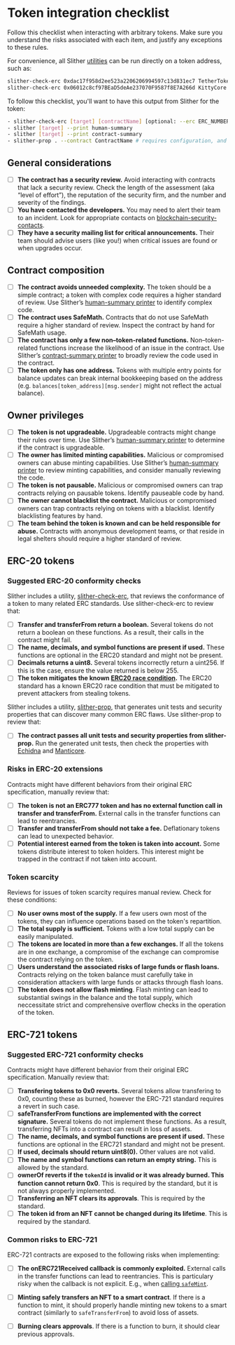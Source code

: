 # Token integration checklist

Follow this checklist when interacting with arbitrary tokens. Make sure you understand the risks associated with each item, and justify any exceptions to these rules.

For convenience, all Slither [utilities](https://github.com/crytic/slither#tools) can be run directly on a token address, such as:

```bash
slither-check-erc 0xdac17f958d2ee523a2206206994597c13d831ec7 TetherToken --erc erc20
slither-check-erc 0x06012c8cf97BEaD5deAe237070F9587f8E7A266d KittyCore --erc erc721
```

To follow this checklist, you'll want to have this output from Slither for the token:

```bash
- slither-check-erc [target] [contractName] [optional: --erc ERC_NUMBER]
- slither [target] --print human-summary
- slither [target] --print contract-summary
- slither-prop . --contract ContractName # requires configuration, and use of Echidna and Manticore
```

## General considerations

- [ ] **The contract has a security review.** Avoid interacting with contracts that lack a security review. Check the length of the assessment (aka “level of effort”), the reputation of the security firm, and the number and severity of the findings.
- [ ] **You have contacted the developers.** You may need to alert their team to an incident. Look for appropriate contacts on [blockchain-security-contacts](https://github.com/crytic/blockchain-security-contacts).
- [ ] **They have a security mailing list for critical announcements.** Their team should advise users (like you!) when critical issues are found or when upgrades occur.

## Contract composition

- [ ] **The contract avoids unneeded complexity.** The token should be a simple contract; a token with complex code requires a higher standard of review. Use Slither’s [human-summary printer](https://github.com/crytic/slither/wiki/Printer-documentation#human-summary) to identify complex code.
- [ ] **The contract uses SafeMath.** Contracts that do not use SafeMath require a higher standard of review. Inspect the contract by hand for SafeMath usage.
- [ ] **The contract has only a few non–token-related functions.** Non–token-related functions increase the likelihood of an issue in the contract. Use Slither’s [contract-summary printer](https://github.com/crytic/slither/wiki/Printer-documentation#contract-summary) to broadly review the code used in the contract.
- [ ] **The token only has one address.** Tokens with multiple entry points for balance updates can break internal bookkeeping based on the address (e.g. `balances[token_address][msg.sender]` might not reflect the actual balance).

## Owner privileges

- [ ] **The token is not upgradeable.** Upgradeable contracts might change their rules over time. Use Slither’s [human-summary printer](https://github.com/crytic/slither/wiki/Printer-documentation#contract-summary) to determine if the contract is upgradeable.
- [ ] **The owner has limited minting capabilities.** Malicious or compromised owners can abuse minting capabilities. Use Slither’s [human-summary printer](https://github.com/crytic/slither/wiki/Printer-documentation#contract-summary) to review minting capabilities, and consider manually reviewing the code.
- [ ] **The token is not pausable.** Malicious or compromised owners can trap contracts relying on pausable tokens. Identify pauseable code by hand.
- [ ] **The owner cannot blacklist the contract.** Malicious or compromised owners can trap contracts relying on tokens with a blacklist. Identify blacklisting features by hand.
- [ ] **The team behind the token is known and can be held responsible for abuse.** Contracts with anonymous development teams, or that reside in legal shelters should require a higher standard of review.

## ERC-20 tokens 

### Suggested ERC-20 conformity checks

Slither includes a utility, [slither-check-erc](https://github.com/crytic/slither/wiki/ERC-Conformance), that reviews the conformance of a token to many related ERC standards. Use slither-check-erc to review that:

- [ ] **Transfer and transferFrom return a boolean.** Several tokens do not return a boolean on these functions. As a result, their calls in the contract might fail. 
- [ ] **The name, decimals, and symbol functions are present if used.** These functions are optional in the ERC20 standard and might not be present.
- [ ] **Decimals returns a uint8.** Several tokens incorrectly return a uint256. If this is the case, ensure the value returned is below 255.
- [ ] **The token mitigates the known [ERC20 race condition](https://github.com/ethereum/EIPs/issues/20#issuecomment-263524729).** The ERC20 standard has a known ERC20 race condition that must be mitigated to prevent attackers from stealing tokens.

Slither includes a utility, [slither-prop](https://github.com/crytic/slither/wiki/Property-generation), that generates unit tests and security properties that can discover many common ERC flaws. Use slither-prop to review that:

- [ ] **The contract passes all unit tests and security properties from slither-prop.** Run the generated unit tests, then check the properties with [Echidna](https://github.com/crytic/echidna) and [Manticore](https://manticore.readthedocs.io/en/latest/verifier.html).

### Risks in ERC-20 extensions
Contracts might have different behaviors from their original ERC specification, manually review that:

- [ ] **The token is not an ERC777 token and has no external function call in transfer and transferFrom.** External calls in the transfer functions can lead to reentrancies.
- [ ] **Transfer and transferFrom should not take a fee.** Deflationary tokens can lead to unexpected behavior.
- [ ] **Potential interest earned from the token is taken into account.** Some tokens distribute interest to token holders. This interest might be trapped in the contract if not taken into account.

### Token scarcity

Reviews for issues of token scarcity requires manual review. Check for these conditions:

- [ ] **No user owns most of the supply.** If a few users own most of the tokens, they can influence operations based on the token's repartition.
- [ ] **The total supply is sufficient.** Tokens with a low total supply can be easily manipulated.
- [ ] **The tokens are located in more than a few exchanges.** If all the tokens are in one exchange, a compromise of the exchange can compromise the contract relying on the token.
- [ ] **Users understand the associated risks of large funds or flash loans.** Contracts relying on the token balance must carefully take in consideration attackers with large funds or attacks through flash loans.
- [ ] **The token does not allow flash minting**. Flash minting can lead to substantial swings in the balance and the total supply, which neccessitate strict and comprehensive overflow checks in the operation of the token. 

## ERC-721 tokens 

### Suggested ERC-721 conformity checks
Contracts might have different behavior from their original ERC specification. Manually review that:

- [ ] **Transfering tokens to 0x0 reverts.** Several tokens allow transfering to 0x0, counting these as burned, however the ERC-721 standard requires a revert in such case.
- [ ] **safeTransferFrom functions are implemented with the correct signature.** Several tokens do not implement these functions. As a result, transferring NFTs into a contract can result in loss of assets.
- [ ] **The name, decimals, and symbol functions are present if used.** These functions are optional in the ERC721 standard and might not be present.
- [ ] **If used, decimals should return uint8(0).** Other values are not valid.
- [ ] **The name and symbol functions can return an empty string.** This is allowed by the standard.
- [ ] **ownerOf reverts if the `tokenId` is invalid or it was already burned. This function cannot return 0x0**. This is required by the standard, but it is not always properly implemented.
- [ ] **Transferring an NFT clears its approvals**. This is required by the standard.
- [ ] **The token id from an NFT cannot be changed during its lifetime**. This is required by the standard.

### Common risks to ERC-721

ERC-721 contracts are exposed to the following risks when implementing:

- [ ] **The onERC721Received callback is commonly exploited.** External calls in the transfer functions can lead to reentrancies. This is particulary risky when the callback is not explicit. E.g., when [calling `safeMint`](https://www.paradigm.xyz/2021/08/the-dangers-of-surprising-code/).
- [ ] **Minting safely transfers an NFT to a smart contract**. If there is a function to mint, it should properly handle minting new tokens to a smart contract (similarly to `safeTransferFrom`) to avoid loss of assets.
- [ ] **Burning clears approvals**. If there is a function to burn, it should clear previous approvals.

